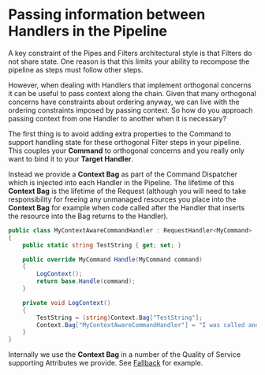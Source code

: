 # Passing information between Handlers in the Pipeline

A key constraint of the Pipes and Filters architectural style is that
Filters do not share state. One reason is that this limits your ability
to recompose the pipeline as steps must follow other steps.

However, when dealing with Handlers that implement orthogonal concerns
it can be useful to pass context along the chain. Given that many
orthogonal concerns have constraints about ordering anyway, we can live
with the ordering constraints imposed by passing context. So how do you
approach passing context from one Handler to another when it is
necessary?

The first thing is to avoid adding extra properties to the Command to
support handling state for these orthogonal Filter steps in your
pipeline. This couples your **Command** to orthogonal concerns and you
really only want to bind it to your **Target Handler**.

Instead we provide a **Context Bag** as part of the Command Dispatcher
which is injected into each Handler in the Pipeline. The lifetime of
this **Context Bag** is the lifetime of the Request (although you will
need to take responsibility for freeing any unmanaged resources you
place into the **Context Bag** for example when code called after the
Handler that inserts the resource into the Bag returns to the Handler).

``` csharp
public class MyContextAwareCommandHandler : RequestHandler<MyCommand>
{
    public static string TestString { get; set; }

    public override MyCommand Handle(MyCommand command)
    {
        LogContext();
        return base.Handle(command);
    }

    private void LogContext()
    {
        TestString = (string)Context.Bag["TestString"];
        Context.Bag["MyContextAwareCommandHandler"] = "I was called and set the context";
    }
}
```

Internally we use the **Context Bag** in a number of the Quality of
Service supporting Attributes we provide. See
[Fallback](PolicyFallback.html) for example.
